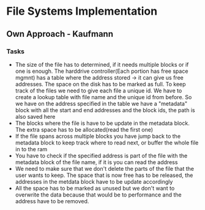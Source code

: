 # File Systems Implementation
## Own Approach - Kaufmann

### Tasks
- The size of the file has to determined, if it needs multiple blocks or if one is enough. The harddrive controller(Each portion has free space mgmnt) has a table where the address stored -> it can give us free addresses. The space on the disk has to be marked as full. To keep track of the files we need to give each file a unique id. We have to create a lookup table with file name and the unique id from before. So we have on the address specified in the table we have a "metadata" block with all the start and end addresses and the block ids, the path is also saved here
- The blocks where the file is have to be update in the metadata block. The extra space has to be allocated(read the first one)
- If the file spans across multiple blocks you have jump back to the metadata block to keep track where to read next, or buffer the whole file in to the ram
- You have to check if the specified address is part of the file with the metadata block of the file name, if it is you can read the address 
- We need to make sure that we don't delete the parts of the file that the user wants to keep. The space that is now free has to be released, the addresses in the metdata block have to be update accordingly
- All the space has to be marked as unused but we don't want to overwrite the data because that would be to performance and the address have to be removed.
